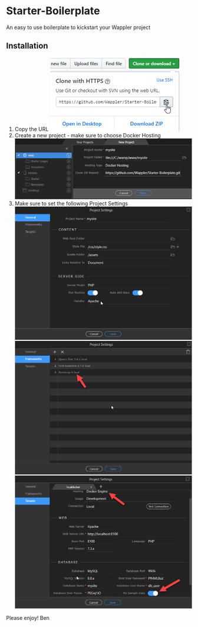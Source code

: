 # Starter-Boilerplate
An easy to use boilerplate to kickstart your Wappler project

## Installation
1. Copy the URL <img src="_src/readme-img/copy-url.png">
1. Create a new project - make sure to choose Docker Hosting <img src="_src/readme-img/new-project.png">
1. Make sure to set the following Project Settings <img src="_src/readme-img/settings-general.png"> <img src="_src/readme-img/settings-frameworks.png"> <img src="_src/readme-img/settings-targets.png">

Please enjoy!
Ben
